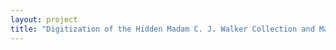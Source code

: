 ```yaml
--- 
layout: project 
title: "Digitization of the Hidden Madam C. J. Walker Collection and Madam C.J. Walker Supplemental Collection Which Encompass the Life, Work and National Impact of America's First Female African American Self-made Millionaire" 
---
```



